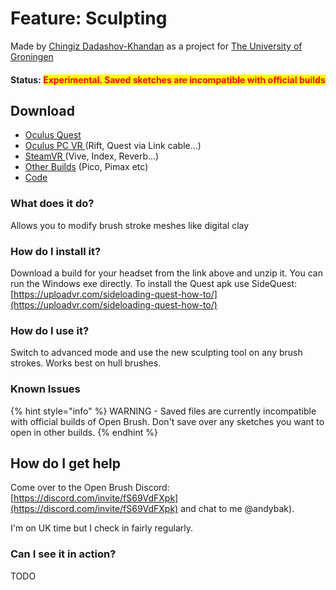 # Feature: Sculpting

Made by [Chingiz Dadashov-Khandan](<mailto:chingizdkhandan@gmail.com >) as a project for [The University of Groningen](https://www.rug.nl/?lang=en)

#### Status: <mark style="color:red;">Experimental. Saved sketches are incompatible with official builds</mark>

## Download

* [Oculus Quest](https://nightly.link/Icosa-Foundation/open-brush/workflows/build/feature%2Fsculpting/Oculus%20Quest.zip)
* [Oculus PC VR ](https://nightly.link/Icosa-Foundation/open-brush/workflows/build/feature%2Fsculpting/Windows%20Rift.zip)(Rift, Quest via Link cable...)
* [SteamVR ](https://nightly.link/Icosa-Foundation/open-brush/workflows/build/feature%2Fsculpting/Windows%20OpenXR.zip)(Vive, Index, Reverb...)
* [Other Builds](https://nightly.link/Icosa-Foundation/open-brush/workflows/build/feature%2Fsculpting) (Pico, Pimax etc)
* [Code](https://github.com/Icosa-Foundation/open-brush/tree/feature/sculpting)

### What does it do?

Allows you to modify brush stroke meshes like digital clay

### How do I install it?

Download a build for your headset from the link above and unzip it. You can run the Windows exe directly. To install the Quest apk use SideQuest: [https://uploadvr.com/sideloading-quest-how-to/](https://uploadvr.com/sideloading-quest-how-to/)

### How do I use it?

Switch to advanced mode and use the new sculpting tool on any brush strokes. Works best on hull brushes.

### Known Issues

{% hint style="info" %}
WARNING - Saved files are currently incompatible with official builds of Open Brush. Don't save over any sketches you want to open in other builds.
{% endhint %}

## How do I get help

Come over to the Open Brush Discord: [https://discord.com/invite/fS69VdFXpk](https://discord.com/invite/fS69VdFXpk) and chat to me @andybak).

I'm on UK time but I check in fairly regularly.

### Can I see it in action?

TODO
